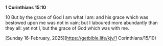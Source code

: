 **1 Corinthians 15:10**

10 But by the grace of God I am what I am: and his grace which was bestowed upon me was not in vain; but I laboured more abundantly than they all: yet not I, but the grace of God which was with me.

[Sunday 16-February, 2025](https://getbible.life/kjv/1 Corinthians/15/10)

